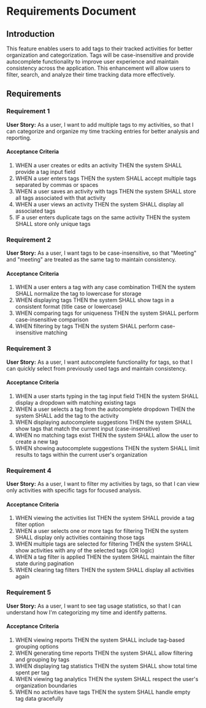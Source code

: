 # Requirements Document

## Introduction

This feature enables users to add tags to their tracked activities for better organization and categorization. Tags will be case-insensitive and provide autocomplete functionality to improve user experience and maintain consistency across the application. This enhancement will allow users to filter, search, and analyze their time tracking data more effectively.

## Requirements

### Requirement 1

**User Story:** As a user, I want to add multiple tags to my activities, so that I can categorize and organize my time tracking entries for better analysis and reporting.

#### Acceptance Criteria

1. WHEN a user creates or edits an activity THEN the system SHALL provide a tag input field
2. WHEN a user enters tags THEN the system SHALL accept multiple tags separated by commas or spaces
3. WHEN a user saves an activity with tags THEN the system SHALL store all tags associated with that activity
4. WHEN a user views an activity THEN the system SHALL display all associated tags
5. IF a user enters duplicate tags on the same activity THEN the system SHALL store only unique tags

### Requirement 2

**User Story:** As a user, I want tags to be case-insensitive, so that "Meeting" and "meeting" are treated as the same tag to maintain consistency.

#### Acceptance Criteria

1. WHEN a user enters a tag with any case combination THEN the system SHALL normalize the tag to lowercase for storage
2. WHEN displaying tags THEN the system SHALL show tags in a consistent format (title case or lowercase)
3. WHEN comparing tags for uniqueness THEN the system SHALL perform case-insensitive comparison
4. WHEN filtering by tags THEN the system SHALL perform case-insensitive matching

### Requirement 3

**User Story:** As a user, I want autocomplete functionality for tags, so that I can quickly select from previously used tags and maintain consistency.

#### Acceptance Criteria

1. WHEN a user starts typing in the tag input field THEN the system SHALL display a dropdown with matching existing tags
2. WHEN a user selects a tag from the autocomplete dropdown THEN the system SHALL add the tag to the activity
3. WHEN displaying autocomplete suggestions THEN the system SHALL show tags that match the current input (case-insensitive)
4. WHEN no matching tags exist THEN the system SHALL allow the user to create a new tag
5. WHEN showing autocomplete suggestions THEN the system SHALL limit results to tags within the current user's organization

### Requirement 4

**User Story:** As a user, I want to filter my activities by tags, so that I can view only activities with specific tags for focused analysis.

#### Acceptance Criteria

1. WHEN viewing the activities list THEN the system SHALL provide a tag filter option
2. WHEN a user selects one or more tags for filtering THEN the system SHALL display only activities containing those tags
3. WHEN multiple tags are selected for filtering THEN the system SHALL show activities with any of the selected tags (OR logic)
4. WHEN a tag filter is applied THEN the system SHALL maintain the filter state during pagination
5. WHEN clearing tag filters THEN the system SHALL display all activities again

### Requirement 5

**User Story:** As a user, I want to see tag usage statistics, so that I can understand how I'm categorizing my time and identify patterns.

#### Acceptance Criteria

1. WHEN viewing reports THEN the system SHALL include tag-based grouping options
2. WHEN generating time reports THEN the system SHALL allow filtering and grouping by tags
3. WHEN displaying tag statistics THEN the system SHALL show total time spent per tag
4. WHEN viewing tag analytics THEN the system SHALL respect the user's organization boundaries
5. WHEN no activities have tags THEN the system SHALL handle empty tag data gracefully

